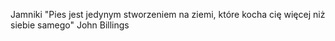Jamniki
"Pies jest jedynym stworzeniem na ziemi, które kocha cię więcej niż siebie samego" John Billings
